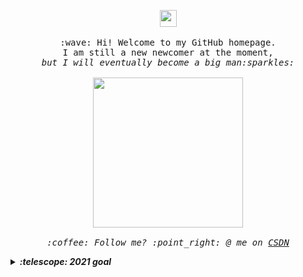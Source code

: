 <p align="center">
  <img src="https://user-images.githubusercontent.com/5679180/79618120-0daffb80-80be-11ea-819e-d2b0fa904d07.gif" width="27px">
  <br><br>
  <samp>
    :wave: Hi! Welcome to my GitHub homepage.
    <br>I am still a new newcomer at the moment,
      <br><em>but I will eventually become a big man:sparkles:<br><br>
    <img src="https://i.imgur.com/kdKhgx6.gif" width="240px" align="center">
    <br><br>:coffee: Follow me? :point_right: @ me on <a href="https://blog.csdn.net/qq503465877">CSDN</a>
  </samp>
</p>

<details>
  <summary><b>:telescope: 2021 goal</b></summary>  
  Become a super big brother who can be independent。
  And make a lot of money ٩(˃̶͈̀௰˂̶͈́)و
</details>

